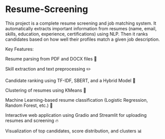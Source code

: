 # Resume-Screening
This project is a complete resume screening and job matching system. It automatically extracts important information from resumes (name, email, skills, education, experience, certifications) using NLP. Then it ranks candidates based on how well their profiles match a given job description.

Key Features:

Resume parsing from PDF and DOCX files 📄

Skill extraction and text preprocessing ✏️

Candidate ranking using TF-IDF, SBERT, and a Hybrid Model 🚀

Clustering of resumes using KMeans 🧠

Machine Learning-based resume classification (Logistic Regression, Random Forest, etc.) 🎯

Interactive web application using Gradio and Streamlit for uploading resumes and screening 🔥

Visualization of top candidates, score distribution, and clusters 📊
